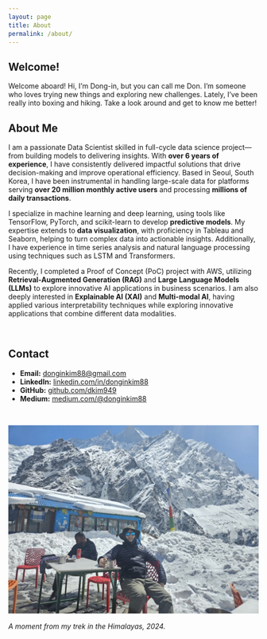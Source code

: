 ```yaml
---
layout: page
title: About
permalink: /about/
---
```


## Welcome!
Welcome aboard! Hi, I’m Dong-in, but you can call me Don. I’m someone who loves trying new things and exploring new challenges. Lately, I’ve been really into boxing and hiking. Take a look around and get to know me better!
<br>

## About Me
I am a passionate Data Scientist skilled in full-cycle data science project—from building models to delivering insights. With **over 6 years of experience**, I have consistently delivered impactful solutions that drive decision-making and improve operational efficiency. Based in Seoul, South Korea, I have been instrumental in handling large-scale data for platforms serving **over 20 million monthly active users** and processing **millions of daily transactions**.

I specialize in machine learning and deep learning, using tools like TensorFlow, PyTorch, and scikit-learn to develop **predictive models**. My expertise extends to **data visualization**, with proficiency in Tableau and Seaborn, helping to turn complex data into actionable insights. Additionally, I have experience in time series analysis and natural language processing using techniques such as LSTM and Transformers.

Recently, I completed a Proof of Concept (PoC) project with AWS, utilizing **Retrieval-Augmented Generation (RAG)** and **Large Language Models (LLMs)** to explore innovative AI applications in business scenarios. I am also deeply interested in **Explainable AI (XAI)** and **Multi-modal AI**, having applied various interpretability techniques while exploring innovative applications that combine different data modalities.

<br>


## Contact
- **Email:** [donginkim88@gmail.com](mailto:donginkim88@gmail.com)
- **LinkedIn:** [linkedin.com/in/donginkim88](https://www.linkedin.com/in/donginkim88)
- **GitHub:** [github.com/dkim949](https://github.com/dkim949)
- **Medium:** [medium.com/@donginkim88](https://medium.com/@donginkim88)

<br>


![Exploring the Heights of Himalaya](./assets/images/himalaya.jpeg)

*A moment from my trek in the Himalayas, 2024.*